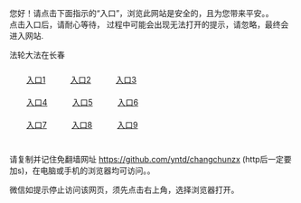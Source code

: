 您好！请点击下面指示的“入口”，浏览此网站是安全的，且为您带来平安。。 <br/>
点击入口后，请耐心等待， 过程中可能会出现无法打开的提示，请忽略，最终会进入网站. </br>

法轮大法在长春<br/>
<div style="padding:10px"><a style="margin:20px" target="_blank" href="https://d2dfn6aetiec64.cloudfront.net/2Qpsp?wmujyn" id="ccLink1" rel="nofollow">入口1</a> <a target="_blank" style="margin:20px" href="https://dv4ypx8x5jm0k.cloudfront.net/2Qpsp?qzyjpaov" id="ccLink2" rel="nofollow">入口2</a> <a style="margin:20px" target="_blank" href="https://d31fj15dkuc33s.cloudfront.net/2Qpsp?yejwoci" id="ccLink3" rel="nofollow">入口3</a></div>

<div style="padding:10px" ><a style="margin:20px" target="_blank" href="https://d2dfn6aetiec64.cloudfront.net/2Qpsp?wmujyn" id="ccLink4" rel="nofollow">入口4</a> <a style="margin:20px" href="https://dv4ypx8x5jm0k.cloudfront.net/2Qpsp?qzyjpaov" target="_blank" id="ccLink5" rel="nofollow">入口5</a> <a style="margin:20px" href="https://d31fj15dkuc33s.cloudfront.net/2Qpsp?yejwoci" target="_blank" id="ccLink6" rel="nofollow">入口6</a></div>

<div style="padding:10px"><a style="margin:20px" target="_blank" href="https://d2dfn6aetiec64.cloudfront.net/2Qpsp?wmujyn" id="ccLink7" rel="nofollow">入口7</a> <a style="margin:20px" href="https://dv4ypx8x5jm0k.cloudfront.net/2Qpsp?qzyjpaov" target="_blank" id="ccLink8" rel="nofollow">入口8</a> <a style="margin:20px" target="_blank" href="https://d31fj15dkuc33s.cloudfront.net/2Qpsp?yejwoci" id="ccLink9" rel="nofollow">入口9</a></div>

<br/>



请复制并记住免翻墙网址 https://github.com/yntd/changchunzx (http后一定要加s)，在电脑或手机的浏览器均可访问。。<br/>

微信如提示停止访问该网页，须先点击右上角，选择浏览器打开。
